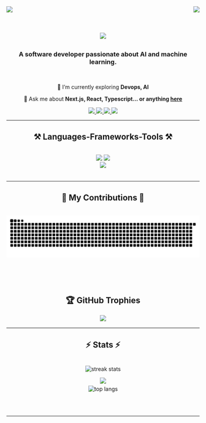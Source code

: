 
<img src="https://github.com/user-attachments/assets/45d2204e-bdca-430c-ba3e-98e7e06812a2" />

<img align="right" src="https://visitor-badge.laobi.icu/badge?page_id=sayanChaterjee.sayanChaterjee" />

<h1 align="center">
    <img src="https://readme-typing-svg.herokuapp.com/?font=Righteous&size=35&center=true&vCenter=true&width=500&height=70&duration=4000&lines=Hello+folks!+👋;+Myself+<Sayan+Chatterjee!/>;" />
</h1>

<h3 align="center">A software developer passionate about AI and machine learning.</h3>

<br/>

<div align="center">
 
 🔭 I’m currently exploring **Devops, AI**

💬 Ask me about **Next.js, React, Typescript... or anything [here](https://github.com/sayanChaterjee/sayanChaterjee/issues)**

 </div>

<div align="center"> 
  <a href="mailto:chatterjeesayan1009@gmail.com">
    <img src="https://img.shields.io/badge/Gmail-333333?style=for-the-badge&logo=gmail&logoColor=red" />
  </a>
  <a href="https://shorturl.at/OYPnd" target="_blank">
    <img src="https://img.shields.io/badge/LinkedIn-0077B5?style=for-the-badge&logo=linkedin&logoColor=white" target="_blank" />
  </a>
  <a href="https://devch-ashy.vercel.app" target="_blank">
     <img src="https://img.shields.io/badge/Portfolio-FF5722?style=for-the-badge&logo=todoist&logoColor=white" target="_blank" /> 
  </a>
  <a href="" target="_blank">
     <img src="https://img.shields.io/badge/Discord-7289DA?style=for-the-badge&logo=discord&logoColor=white" target="_blank" /> 
  </a>
</div>

 <hr/>

<h2 align="center">⚒️ Languages-Frameworks-Tools ⚒️</h2>
<br/>
<div align="center">
    <img src="https://skillicons.dev/icons?i=react,bootstrap,mui,scss,vscode,github,tailwind,git" />
    <img src="https://skillicons.dev/icons?i=nodejs,python,javascript,typescript,express,firebase,mongodb,cpp,nextjs,mysql,flask" /><br>
    <img src="https://skillicons.dev/icons?i=docker,pytorch,tensorflow,appwrite,redis,postgresql" /><br>
</div>

<br/>
<hr/>

<div align="center">
  <h2>🐍 My Contributions 🐍</h2>
  <br>
  <img src="https://raw.githubusercontent.com/sayanChaterjee/sayanChaterjee/output/snake.svg" alt="Snake animation" />
  
  <br/><br/><br/>
</div>
<div align="center">
    <h2 align="center"> 🏆 GitHub Trophies </h2>
    
![](https://github-profile-trophy.vercel.app/?username=sayanChaterjee&theme=radical&no-frame=false&no-bg=true&margin-w=4)
</div>


<hr/>
<h2 align="center">⚡ Stats ⚡</h2>
<br>
<div align=center>
  <img width=410 src="https://github-readme-streak-stats-salesp07.vercel.app/?user=sayanChaterjee&count_private=true&theme=react&hide_border=true" alt="streak stats"/>
    
  ![](https://github-readme-stats.vercel.app/api?username=sayanChaterjee&theme=rose_pine&hide_border=false&include_all_commits=true&count_private=true)
  <br/>
  <img width=390 align="center" src="https://github-readme-stats.vercel.app/api/top-langs/?username=Krishanu2206&theme=rose_pine&hide_border=false&include_all_commits=true&count_private=true&layout=compact" alt="top langs" />
</div>

<br/><br/>

<hr/>

<br/>
